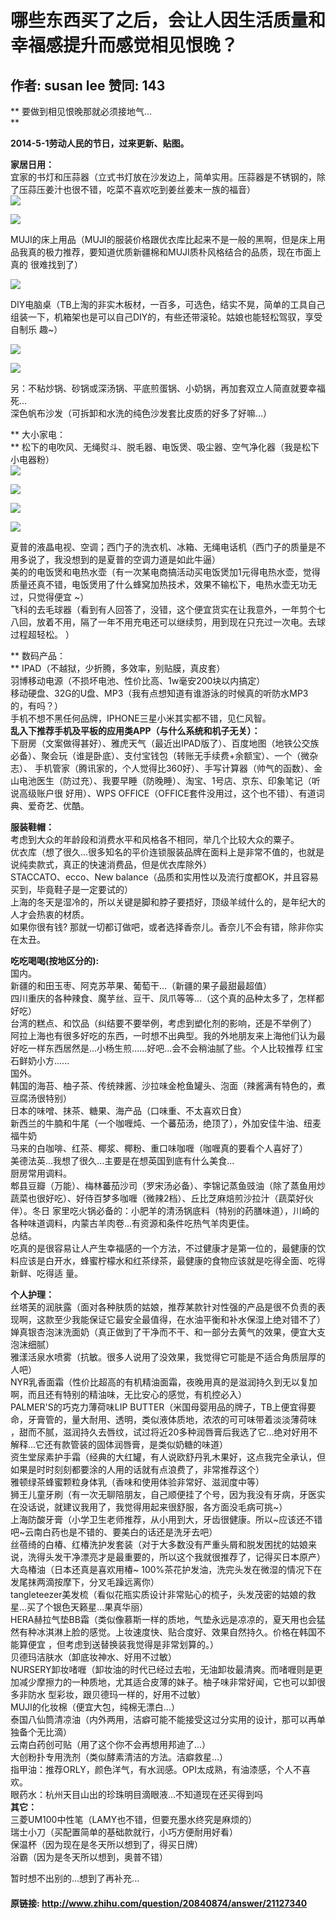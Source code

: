 # 哪些东西买了之后，会让人因生活质量和幸福感提升而感觉相见恨晚？
## 作者: susan lee  赞同: 143
** 要做到相见恨晚那就必须接地气...   
**   
  
**2014-5-1劳动人民的节日，过来更新、贴图。**   
  
  
**家居日用：**   
宜家的书灯和压蒜器（立式书灯放在沙发边上，简单实用。压蒜器是不锈钢的，除了压蒜压姜汁也很不错，吃菜不喜欢吃到姜丝姜末一族的福音）  
![](http://pic3.zhimg.com/5d7ca5e99586216aa07c4c2049f804b3_b.jpg)

  
  
![](http://pic2.zhimg.com/91ca7329f2722e111cd159ebf706c996_b.jpg)

  
MUJI的床上用品（MUJI的服装价格跟优衣库比起来不是一般的黑啊，但是床上用品我真的极力推荐，要知道优质新疆棉和MUJI质朴风格结合的品质，现在市面上真的
很难找到了）  
  
![](http://pic4.zhimg.com/fa7ff1bc404b3c5e721bc73b726a5a0c_b.jpg)

  
DIY电脑桌（TB上淘的非实木板材，一百多，可选色，结实不晃，简单的工具自己组装一下，机箱架也是可以自己DIY的，有些还带滚轮。姑娘也能轻松驾驭，享受自制乐
趣~）  
  
  
![](http://pic1.zhimg.com/92144fd0b76f9aec611b10d1f328d8f0_b.jpg)


![](http://pic4.zhimg.com/612ad326f6f0a288668bd5a75cb5b738_b.jpg)

  
  
另：不粘炒锅、砂锅或深汤锅、平底煎蛋锅、小奶锅，再加套双立人简直就要幸福死...  
深色帆布沙发（可拆卸和水洗的纯色沙发套比皮质的好多了好嘛...）  
  
  
** 大小家电：   
** 松下的电吹风、无绳熨斗、脱毛器、电饭煲、吸尘器、空气净化器（我是松下小电器粉）   
![](http://pic1.zhimg.com/5ca3e1dc4747a9cb8af1390d7d4e625d_b.jpg)

  
![](http://pic4.zhimg.com/5f69114274ca58ac21a0639d90c55cb6_b.jpg)


![](http://pic3.zhimg.com/e44a10c7cdaf60fa820f10d038299b1e_b.jpg)


![](http://pic4.zhimg.com/f9e4832d76eede5c51a08b6993c1a75d_b.jpg)

  
夏普的液晶电视、空调；西门子的洗衣机、冰箱、无绳电话机（西门子的质量是不用多说了，我没想到的是夏普的空调力道是如此牛逼）  
美的的电饭煲和电热水壶（有一次某电商搞活动买电饭煲加1元得电热水壶，觉得质量还真不错，电饭煲用了什么蜂窝加热技术，效果不输松下，电热水壶无功无过，只觉得便宜
~）  
飞科的去毛球器（看到有人回答了，没错，这个便宜货实在让我意外，一年剪个七八回，放着不用，隔了一年不用充电还可以继续剪，用到现在只充过一次电。去球过程超轻松。
）  
  
** 数码产品：   
** IPAD（不越狱，少折腾，多效率，别贴膜，真皮套）   
羽博移动电源（不损坏电池、性价比高、1w毫安200块以内搞定）  
移动硬盘、32G的U盘、MP3（我有点想知道有谁游泳的时候真的听防水MP3的，有吗？）  
手机不想不黑任何品牌，IPHONE三星小米其实都不错，见仁风智。  
**乱入下推荐手机及平板的应用类APP（与什么系统和机子无关）：**   
下厨房（文案做得甚好）、雅虎天气（最近出IPAD版了）、百度地图（地铁公交族必备）、聚会玩（谁是卧底）、支付宝钱包（转账无手续费+余额宝）、一个（微杂志）、
手机管家（腾讯家的，个人觉得比360好）、手写计算器（帅气的函数）、金山电池医生（防过充）、我要早睡（防晚睡）、淘宝、1号店、京东、印象笔记（听说高级账户很
好用）、WPS OFFICE（OFFICE套件没用过，这个也不错）、有道词典、爱奇艺、优酷。  
  
**服装鞋帽：**   
考虑到大众的年龄段和消费水平和风格各不相同，举几个比较大众的粟子。  
优衣库（想了很久...很多知名的平价连锁服装品牌在面料上是非常不值的，也就是说纯卖款式，真正的快速消费品，但是优衣库除外）  
STACCATO、ecco、New balance（品质和实用性以及流行度都OK，并且容易买到，毕竟鞋子是一定要试的）  
上海的冬天是湿冷的，所以关键是脚和脖子要捂好，顶级羊绒什么的，是年纪大的人才会热衷的材质。  
如果你很有钱? 那就一切都订做吧，或者选择香奈儿。香奈儿不会有错，除非你实在太丑。  
  
**吃吃喝喝(按地区分的):**   
国内。  
新疆的和田玉枣、阿克苏苹果、葡萄干...（新疆的果子最甜最超值）  
四川重庆的各种辣食、魔芋丝、豆干、凤爪等等...（这个真的品种太多了，怎样都好吃）  
台湾的糕点、和饮品（纠结要不要举例，考虑到塑化剂的影响，还是不举例了）  
阿拉上海也有很多好吃的东西，一时想不出典型。我的外地朋友来上海他们认为最好吃一样东西居然是...小杨生煎......好吧...会不会稍油腻了些。个人比较推荐
红宝石鲜奶小方......  
国外。  
韩国的海苔、柚子茶、传统辣酱、沙拉味金枪鱼罐头、泡面（辣酱满有特色的，煮豆腐汤很特别）  
日本的味噌、抹茶、糖果、海产品（口味重、不太喜欢日食）  
新西兰的牛腩和牛尾（一个咖喱炖、一个蕃茄汤，绝顶了），外加安佳牛油、纽麦福牛奶  
马来的白咖啡、红茶、椰浆、椰粉、重口味咖喱（咖喱真的要看个人喜好了）  
美德法英...我想了很久...主要是在想英国到底有什么美食...  
厨房常用调料。  
郫县豆瓣（万能）、梅林蕃茄沙司（罗宋汤必备）、李锦记蒸鱼豉油（除了蒸鱼用炒蔬菜也很好吃）、好侍百梦多咖喱（微辣2档）、丘比芝麻焙煎沙拉汁（蔬菜好伙伴）。冬日
家里吃火锅必备的：小肥羊的清汤锅底料（特别的药膳味道），川崎的各种味道调料，内蒙古羊肉卷...有资源和条件吃热气羊肉更佳。  
总结。  
吃真的是很容易让人产生幸福感的一个方法，不过健康才是第一位的，最健康的饮料应该是白开水，蜂蜜柠檬水和红茶绿茶，最健康的食物应该就是吃得全面、吃得新鲜、吃得适
量。  
  
**个人护理：**   
丝塔芙的润肤露（面对各种肤质的姑娘，推荐某款针对性强的产品是很不负责的表现啊，这款至少我能保证它最安全最值得，在水油平衡和补水保湿上绝对错不了）  
婵真银杏泡沫洗面奶（真正做到了干净而不干、和一部分去黄气的效果，便宜大支泡沫细腻）  
雅漾活泉水喷雾（抗敏。很多人说用了没效果，我觉得它可能是不适合角质层厚的人吧）  
NYR乳香面霜（性价比超高的有机精油面霜，夜晚用真的是滋润持久到无以复加啊，而且还有特别的精油味，无比安心的感觉，有机控必入）  
PALMER'S的巧克力薄荷味LIP BUTTER（米国母婴用品的牌子，TB上便宜得要命，牙膏管的，量大耐用、透明，类似液体质地，浓浓的可可味带着淡淡薄荷味
，甜而不腻，滋润持久去唇纹，试过将近20多种润唇膏后我选了它...绝对好用不解释...它还有款管装的固体润唇膏，是类似奶糖的味道）  
资生堂尿素护手霜（经典的大红罐，有人说欧舒丹乳木果好，这点我完全承认，但如果是时时刻刻都要涂的人用的话就有点浪费了，非常推荐这个）  
雅顿绿茶蜂蜜颗粒身体乳（香味和使用体验非常好、滋润度中等）  
狮王儿童牙刷（有一次无聊陪朋友，自己顺便挂了个号，因为我没有牙病，牙医实在没话说，就建议我用了，我觉得用起来很舒服，各方面没毛病可挑~）  
上海防酸牙膏（小学卫生老师推荐，从小用到大，牙齿很健康。所以~应该还不错吧~云南白药也是不错的、要美白的话还是洗牙去吧）  
丝蓓绮的白椿、红椿洗护发套装（对于大多数没有严重头屑和脱发困扰的姑娘来说，洗得头发干净漂亮才是最重要的，所以这个我就很推荐了，记得买日本原产）  
大岛椿油（日本还真是喜欢用椿~ 100%茶花护发油，洗完头发在微湿的情况下在发尾抹两滴按摩下，分叉毛躁远离你）  
tangleteezer美发梳（看似花瓶实质设计非常贴心的梳子，头发茂密的姑娘的救星...买了个银色天籁星...果真华丽）  
HERA赫拉气垫BB霜（类似像慕斯一样的质地，气垫永远是凉凉的，夏天用也会猛然有种冰淇淋上脸的感觉。上妆速度快、贴合度好、效果自然持久。价格在韩国不能算便宜
，但考虑到送替换装我觉得是非常划算的。）  
贝德玛洁肤水（卸底妆神水、好用不过敏）  
NURSERY卸妆啫喱（卸妆油的时代已经过去啦，无油卸妆最清爽。而啫喱则是更加减少摩擦力的一种质地，尤其适合皮薄的妹子。柚子味非常好闻，它也可以卸很多非防水
型彩妆，跟贝德玛一样的，好用不过敏）  
MUJI的化妆棉（便宜大包，纯棉无漂白...）  
泰国八仙筒清凉油（内外两用，洁癖可能不能接受这过分实用的设计，那可以再单独备个无比滴）  
云南白药创可贴（用了这个你不会再想用邦迪了...）  
大创粉扑专用洗剂（类似酵素清洁的方法。洁癖救星...）  
指甲油：推荐ORLY，颜色洋气，有水润感。OPI太成熟，有油漆感，个人不喜欢。  
眼药水：杭州天目山出的珍珠明目滴眼液...不知道现在还买得到吗  
**其它：**   
三菱UM100中性笔（LAMY也不错，但要充墨水终究是麻烦的）  
瑞士小刀（买配置简单的基础款就行，小巧方便耐用好看）  
保温杯（因为现在是冬天所以想到了，得买日牌）  
浴霸（因为是冬天所以想到，奥普不错）  
  
暂时想不出别的...想到了再补充...

#### 原链接: http://www.zhihu.com/question/20840874/answer/21127340